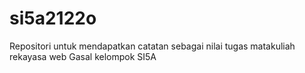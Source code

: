 # si5a2122o
Repositori untuk mendapatkan catatan sebagai nilai tugas matakuliah rekayasa web Gasal kelompok SI5A
